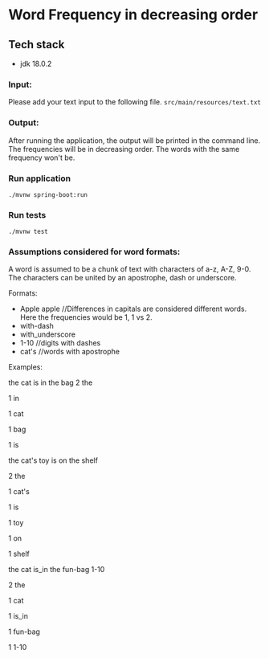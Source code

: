 # Word Frequency in decreasing order

## Tech stack
- jdk 18.0.2

### Input:

Please add your text input to the following file.
`src/main/resources/text.txt`

### Output:

After running the application, the output will be printed in the command line.
The frequencies will be in decreasing order. The words with the same frequency won't be.

### Run application
`./mvnw spring-boot:run`

### Run tests
`./mvnw test`

### Assumptions considered for word formats:

A word is assumed to be a chunk of text with characters of a-z, A-Z, 9-0.
The characters can be united by an apostrophe, dash or underscore.

Formats:

- Apple apple         //Differences in capitals are considered different words. Here the frequencies would be 1, 1 vs 2.
- with-dash
- with_underscore
- 1-10                //digits with dashes
- cat's               //words with apostrophe

Examples:

the cat is in the bag
2 the

1 in

1 cat

1 bag

1 is

the cat's toy is on the shelf

2 the

1 cat's

1 is

1 toy

1 on

1 shelf

the cat is_in the fun-bag 1-10

2 the

1 cat

1 is_in

1 fun-bag

1 1-10